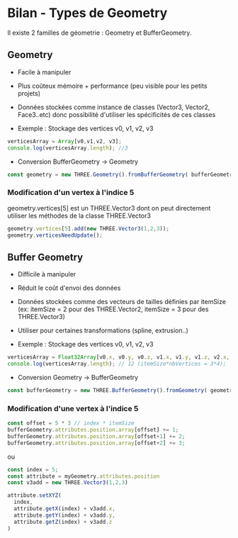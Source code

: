 # Bilan - Types de Geometry

Il existe 2 familles de géometrie : Geometry et BufferGeometry. 

## Geometry 

- Facile à manipuler

- Plus coûteux mémoire + performance (peu visible pour les petits projets)

- Données stockées comme instance de classes (Vector3, Vector2, Face3..etc)
donc possibilité d'utiliser les spécificités de ces classes

- Exemple : Stockage des vertices v0, v1, v2, v3

```javascript
verticesArray = Array[v0,v1,v2, v3]; 
console.log(verticesArray.length); //3  
```

- Conversion BufferGeometry -> Geometry 

```javascript
const geometry = new THREE.Geometry().fromBufferGeometry( bufferGeometry );
```

### Modification d'un vertex à l'indice 5

geometry.vertices[5] est un THREE.Vector3 dont on peut directement utiliser les méthodes de la classe THREE.Vector3

```javascript
geometry.vertices[5].add(new THREE.Vector3(1,2,3)); 
geometry.verticesNeedUpdate(); 
```

## Buffer Geometry

- Difficile à manipuler 

- Réduit le coût d'envoi des données 

- Données stockées comme des vecteurs de tailles définies par itemSize
(ex: itemSize = 2 pour des THREE.Vector2, itemSize = 3 pour des THREE.Vector3)

- Utiliser pour certaines transformations (spline, extrusion..) 

- Exemple : Stockage des vertices v0, v1, v2, v3

```javascript
verticesArray = Float32Array[v0.x, v0.y, v0.z, v1.x, v1.y, v1.z, v2.x, v2.y, v2.z, v3.x, v3.y, v3.z]; 
console.log(verticesArray.length); // 12 (itemSize*nbVertices = 3*4); 
``` 

- Conversion Geometry -> BufferGeometry

```javascript
const bufferGeometry = new THREE.BufferGeometry().fromGeometry( geometry );
```

### Modification d'une vertex à l'indice 5

```javascript
const offset = 5 * 3 // index * itemSize
bufferGeometry.attributes.position.array[offset] += 1; 
bufferGeometry.attributes.position.array[offset+1] += 2; 
bufferGeometry.attributes.position.array[offset+2] += 3; 
```

ou 

```javascript
const index = 5; 
const attribute = myGeometry.attributes.position
const v3add = new THREE.Vector3(1,2,3)

attribute.setXYZ( 
  index, 
  attribute.getX(index) + v3add.x,
  attribute.getY(index) + v3add.y,
  attribute.getZ(index) + v3add.z
)
```



